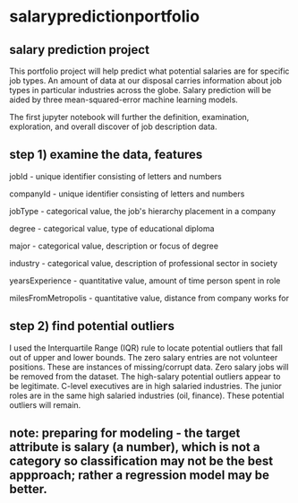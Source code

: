 # salarypredictionportfolio

## salary prediction project

This portfolio project will help predict what potential salaries are for specific job types. An amount of data at our disposal carries information about job types in particular industries across the globe. Salary prediction will be aided by three mean-squared-error machine learning models.

The first jupyter notebook will further the definition, examination, exploration, and overall discover of job description data.

## step 1) examine the data, features

jobId - unique identifier consisting of letters and numbers

companyId - unique identifier consisting of letters and numbers

jobType - categorical value, the job's hierarchy placement in a company

degree - categorical value, type of educational diploma

major - categorical value, description or focus of degree

industry - categorical value, description of professional sector in society

yearsExperience - quantitative value, amount of time person spent in role

milesFromMetropolis - quantitative value, distance from company works for

## step 2) find potential outliers

I used the Interquartile Range (IQR) rule to locate potential outliers that fall out of upper and lower bounds. The zero salary entries are not volunteer positions. These are instances of missing/corrupt data. Zero salary jobs will be removed from the dataset. The high-salary potential outliers appear to be legitimate. C-level executives are in high salaried industries. The junior roles are in the same high salaried industries (oil, finance). These potential outliers will remain. 

## note: preparing for modeling - the target attribute is salary (a number), which is not a category so classification may not be the best appproach; rather a regression model may be better.
